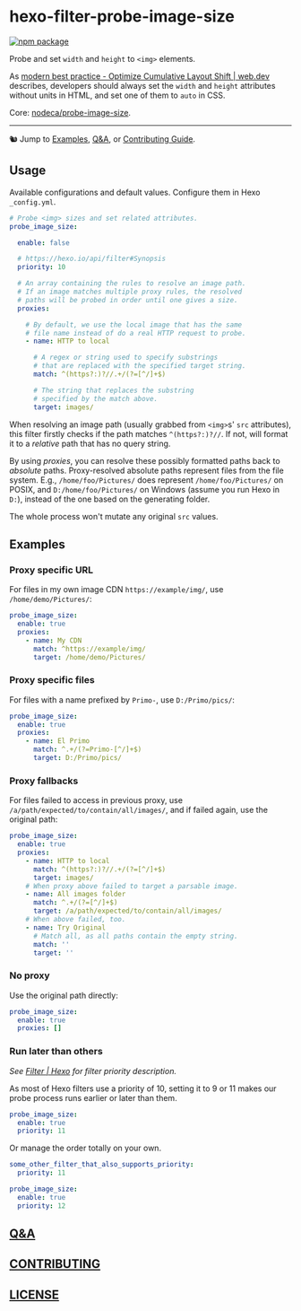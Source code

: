 # hexo-filter-probe-image-size

[![npm package](https://img.shields.io/npm/v/hexo-filter-probe-image-size)](https://www.npmjs.com/package/hexo-filter-probe-image-size)

Probe and set `width` and `height` to `<img>` elements.

As [modern best practice - Optimize Cumulative Layout Shift | web.dev](https://web.dev/optimize-cls/#modern-best-practice) describes, developers should always set the `width` and `height` attributes without units in HTML, and set one of them to `auto` in CSS.

Core: [nodeca/probe-image-size](https://github.com/nodeca/probe-image-size).

---

🐿️ Jump to [Examples](#examples), [Q&A][q-a], or [Contributing Guide][contributing].

## Usage

Available configurations and default values. Configure them in Hexo `_config.yml`.

```yaml
# Probe <img> sizes and set related attributes.
probe_image_size:

  enable: false

  # https://hexo.io/api/filter#Synopsis
  priority: 10

  # An array containing the rules to resolve an image path.
  # If an image matches multiple proxy rules, the resolved
  # paths will be probed in order until one gives a size.
  proxies:

    # By default, we use the local image that has the same
    # file name instead of do a real HTTP request to probe.
    - name: HTTP to local

      # A regex or string used to specify substrings
      # that are replaced with the specified target string.
      match: ^(https?:)?//.+/(?=[^/]+$)

      # The string that replaces the substring
      # specified by the match above.
      target: images/
```

When resolving an image path (usually grabbed from `<img>`s' `src` attributes), this filter firstly checks if the path matches `^(https?:)?//`. If not, will format it to a _relative_ path that has no query string.

By using _proxies_, you can resolve these possibly formatted paths back to _absolute_ paths. Proxy-resolved absolute paths represent files from the file system. E.g., `/home/foo/Pictures/` does represent `/home/foo/Pictures/` on POSIX, and `D:/home/foo/Pictures/` on Windows (assume you run Hexo in `D:`), instead of the one based on the generating folder.

The whole process won't mutate any original `src` values.

## Examples

### Proxy specific URL

For files in my own image CDN `https://example/img/`, use `/home/demo/Pictures/`:

```yaml
probe_image_size:
  enable: true
  proxies:
    - name: My CDN
      match: ^https://example/img/
      target: /home/demo/Pictures/
```

### Proxy specific files

For files with a name prefixed by `Primo-`, use `D:/Primo/pics/`:

```yaml
probe_image_size:
  enable: true
  proxies:
    - name: El Primo
      match: ^.+/(?=Primo-[^/]+$)
      target: D:/Primo/pics/
```

### Proxy fallbacks

For files failed to access in previous proxy, use `/a/path/expected/to/contain/all/images/`, and if failed again, use the original path:

```yaml
probe_image_size:
  enable: true
  proxies:
    - name: HTTP to local
      match: ^(https?:)?//.+/(?=[^/]+$)
      target: images/
    # When proxy above failed to target a parsable image.
    - name: All images folder
      match: ^.+/(?=[^/]+$)
      target: /a/path/expected/to/contain/all/images/
    # When above failed, too.
    - name: Try Original
      # Match all, as all paths contain the empty string.
      match: ''
      target: ''
```

### No proxy

Use the original path directly:

```yaml
probe_image_size:
  enable: true
  proxies: []
```

### Run later than others

_See [Filter | Hexo](https://hexo.io/api/filter#Synopsis) for filter priority description._

As most of Hexo filters use a priority of 10, setting it to 9 or 11 makes our probe process runs earlier or later than them.

```yaml
probe_image_size:
  enable: true
  priority: 11
```

Or manage the order totally on your own.

```yaml
some_other_filter_that_also_supports_priority:
  priority: 11

probe_image_size:
  enable: true
  priority: 12
```

## [Q&A][q-a]

## [CONTRIBUTING][contributing]

## [LICENSE](LICENSE)

[q-a]: https://github.com/PaperStrike/hexo-filter-probe-image-size/discussions/categories/q-a
[contributing]: https://github.com/PaperStrike/hexo-filter-probe-image-size/blob/main/.github/CONTRIBUTING.md

